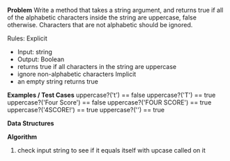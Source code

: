**Problem**
Write a method that takes a string argument, and returns true if all of the alphabetic characters inside the string are uppercase, false otherwise. 
Characters that are not alphabetic should be ignored.

Rules:
Explicit
  - Input: string
  - Output: Boolean
  - returns true if all characters in the string are uppercase
  - ignore non-alphabetic characters
Implicit
  - an empty string returns true


**Examples / Test Cases**
uppercase?('t') == false
uppercase?('T') == true
uppercase?('Four Score') == false
uppercase?('FOUR SCORE') == true
uppercase?('4SCORE!') == true
uppercase?('') == true

**Data Structures**


**Algorithm**
1. check input string to see if it equals itself with upcase called on it